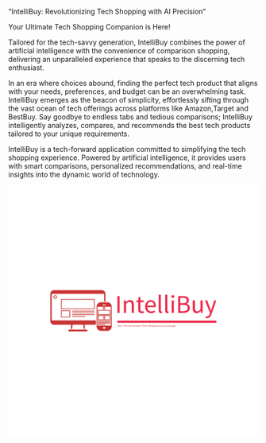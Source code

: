 “IntelliBuy: Revolutionizing Tech Shopping with AI Precision”

Your Ultimate Tech Shopping Companion is Here!

Tailored for the tech-savvy generation, IntelliBuy combines the power of artificial intelligence with the convenience of comparison shopping, delivering an unparalleled experience that speaks to the discerning tech enthusiast.


In an era where choices abound, finding the perfect tech product that aligns with your needs, preferences, and budget can be an overwhelming task. IntelliBuy emerges as the beacon of simplicity, effortlessly sifting through the vast ocean of tech offerings across platforms like Amazon,Target and BestBuy. Say goodbye to endless tabs and tedious comparisons; IntelliBuy intelligently analyzes, compares, and recommends the best tech products tailored to your unique requirements.

IntelliBuy is a tech-forward application committed to simplifying the tech shopping experience. Powered by artificial intelligence, it provides users with smart comparisons, personalized recommendations, and real-time insights into the dynamic world of technology.

![alt text](https://github.com/ParthKalani/BigDataIA-Spring2024-Sec2-Team3/blob/main/Logo/logo-color.png)
